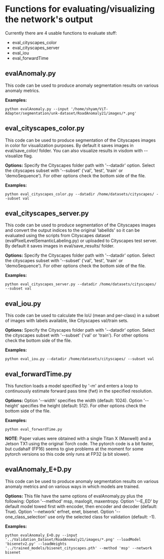 # Functions for evaluating/visualizing the network's output

Currently there are 4 usable functions to evaluate stuff:
- eval_cityscapes_color
- eval_cityscapes_server
- eval_iou
- eval_forwardTime

## evalAnomaly.py

This code can be used to produce anomaly segmentation results on various anomaly metrics.

**Examples:**
```
python evalAnomaly.py --input '/home/shyam/ViT-Adapter/segmentation/unk-dataset/RoadAnomaly21/images/*.png'
```

## eval_cityscapes_color.py 

This code can be used to produce segmentation of the Cityscapes images in color for visualization purposes. By default it saves images in eval/save_color/ folder. You can also visualize results in visdom with --visualize flag.

**Options:** Specify the Cityscapes folder path with '--datadir' option. Select the cityscapes subset with '--subset' ('val', 'test', 'train' or 'demoSequence'). For other options check the bottom side of the file.

**Examples:**
```
python eval_cityscapes_color.py --datadir /home/datasets/cityscapes/ --subset val
```

## eval_cityscapes_server.py 

This code can be used to produce segmentation of the Cityscapes images and convert the output indices to the original 'labelIds' so it can be evaluated using the scripts from Cityscapes dataset (evalPixelLevelSemanticLabeling.py) or uploaded to Cityscapes test server. By default it saves images in eval/save_results/ folder.

**Options:** Specify the Cityscapes folder path with '--datadir' option. Select the cityscapes subset with '--subset' ('val', 'test', 'train' or 'demoSequence'). For other options check the bottom side of the file.

**Examples:**
```
python eval_cityscapes_server.py --datadir /home/datasets/cityscapes/ --subset val
```

## eval_iou.py 

This code can be used to calculate the IoU (mean and per-class) in a subset of images with labels available, like Cityscapes val/train sets.

**Options:** Specify the Cityscapes folder path with '--datadir' option. Select the cityscapes subset with '--subset' ('val' or 'train'). For other options check the bottom side of the file.

**Examples:**
```
python eval_iou.py --datadir /home/datasets/cityscapes/ --subset val
```

## eval_forwardTime.py
This function loads a model specified by '-m' and enters a loop to continuously estimate forward pass time (fwt) in the specified resolution. 

**Options:** Option '--width' specifies the width (default: 1024). Option '--height' specifies the height (default: 512). For other options check the bottom side of the file.

**Examples:**
```
python eval_forwardTime.py
```

**NOTE**: Paper values were obtained with a single Titan X (Maxwell) and a Jetson TX1 using the original Torch code. The pytorch code is a bit faster, but cudahalf (FP16) seems to give problems at the moment for some pytorch versions so this code only runs at FP32 (a bit slower).

## evalAnomaly_E+D.py
This code can be used to produce anomaly segmentation results on various anomaly metrics and on various ways in which models are trained.

**Options:** This file have the same options of evalAnomaly.py plus the following: Option '--method' msp, maxlogit, maxentropy. Option '--E_ED' by default model towed first with encoder, then encoder and decoder (default: True). Option '--network' erfnet, enet, bisenet. Option '--one_class_selection' use only the selected class for validation (default: -1). 

**Examples:**
```
python evalAnomaly_E+D.py --input '../Validation_Dataset/RoadAnomaly21/images/*.png' --loadModel 'bisenetv2.py' --loadWeights '../trained_models/bisenet_cityscapes.pth' --method 'msp' --network bisenet
```

